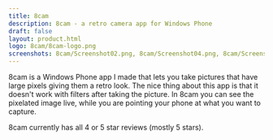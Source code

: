 ```yaml
---
title: 8cam
description: 8cam - a retro camera app for Windows Phone
draft: false
layout: product.html
logo: 8cam/8cam-logo.png
screenshots: 8cam/Screenshot02.png, 8cam/Screenshot04.png, 8cam/Screenshot05.png, 8cam/Screenshot07.png, 8cam/Screenshot08.png
---
```


8cam is a Windows Phone app I made that lets you take pictures that have large pixels
giving them a retro look. The nice thing about this app is that it doesn't work with
filters after taking the picture. In 8cam you can see the pixelated image live, while
you are pointing your phone at what you want to capture.

8cam currently has all 4 or 5 star reviews (mostly 5 stars).

